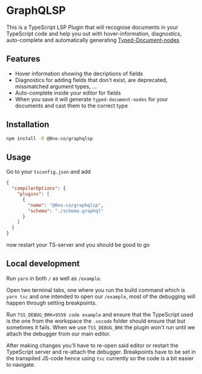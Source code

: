# GraphQLSP

This is a TypeScript LSP Plugin that will recognise documents in your
TypeScript code and help you out with hover-information, diagnostics,
auto-complete and automatically generating [Typed-Document-nodes](https://the-guild.dev/graphql/codegen/plugins/typescript/typed-document-node)

## Features

- Hover information showing the decriptions of fields
- Diagnostics for adding fields that don't exist, are deprecated, missmatched argument types, ...
- Auto-complete inside your editor for fields
- When you save it will generate `typed-document-nodes` for your documents and cast them to the correct type

## Installation

```sh
npm install -D @0no-co/graphqlsp
```

## Usage

Go to your `tsconfig.json` and add

```json
{
  "compilerOptions": {
    "plugins": [
      {
        "name": "@0no-co/graphqlsp",
        "schema": "./schema.graphql"
      }
    ]
  }
}
```

now restart your TS-server and you should be good to go

## Local development

Run `yarn` in both `/` as well as `/example`.

Open two terminal tabs, one where you run the build command which is `yarn tsc` and one
intended to open our `/example`, most of the debugging will happen through setting breakpoints.

Run `TSS_DEBUG_BRK=9559 code example` and ensure that the TypeScript used is the one from the workspace
the `.vscode` folder should ensure that but sometimes it fails. When we use `TSS_DEBUG_BRK` the plugin
won't run until we attach the debugger from our main editor.

After making changes you'll have to re-open said editor or restart the TypeScript server and re-attach the
debugger. Breakpoints have to be set in the transpiled JS-code hence using `tsc` currently so the code is a
bit easier to navigate.
